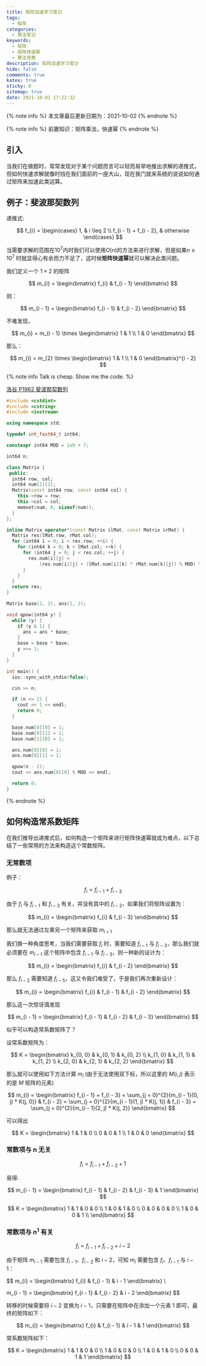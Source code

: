 ```yaml
---
title: 矩阵加速学习笔记
tags:
  - 矩阵
categories:
  - 算法笔记
keywords:
  - 矩阵
  - 矩阵快速幂
  - 算法竞赛
description: 矩阵加速学习笔记
hide: false
comments: true
katex: true
sticky: 0
sitemap: true
date: 2021-10-02 17:22:32
---
```


{% note info %}
本文章最后更新日期为：2021-10-02
{% endnote %}

{% note info %}
前置知识：矩阵乘法，快速幂
{% endnote %}

## 引入

当我们在做题时，常常发现对于某个问题而言可以轻而易举地推出求解的递推式，但如何快速求解就像时挡在我们面前的一座大山，现在我门就来系统的说说如何通过矩阵来加速此类运算。

## 例子：斐波那契数列

递推式:

$$
f_{i} =
\begin{cases}
  1, & i \leq 2 \\
  f_{i - 1} + f_{i - 2}, & otherwise
\end{cases}
$$

当需要求解的范围在$10^{7}$内时我们可以使用$O(n)$的方法来进行求解，但是如果$n \geq 10^{7}$ 时就显得心有余而力不足了，这时候**矩阵快速幂**就可以解决此类问题。

我们定义一个 $1 \times 2$ 的矩阵

$$
m_{i} =
\begin{bmatrix}
  f_{i} & f_{i - 1}
\end{bmatrix}
$$

则：

$$
m_{i - 1} =
\begin{bmatrix}
  f_{i - 1} & f_{i - 2}
\end{bmatrix}
$$

不难发现，

$$
m_{i} = m_{i - 1} \times
\begin{bmatrix}
  1 & 1 \\
  1 & 0
\end{bmatrix}
$$

那么：

$$
m_{i} = m_{2} \times
\begin{bmatrix}
  1 & 1 \\
  1 & 0
\end{bmatrix}^{i - 2}
$$

{% note info Talk is cheap. Show me the code. %}

[洛谷 P1962 斐波那契数列](https://www.luogu.com.cn/problem/P1962)

```cpp
#include <cstdint>
#include <cstring>
#include <iostream>

using namespace std;

typedef int_fast64_t int64;

constexpr int64 MOD = 1e9 + 7;

int64 n;

class Matrix {
 public:
  int64 row, col;
  int64 num[2][2];
  Matrix(const int64 row, const int64 col) {
    this->row = row;
    this->col = col;
    memset(num, 0, sizeof(num));
  }
};

inline Matrix operator*(const Matrix &lMat, const Matrix &rMat) {
  Matrix res(lMat.row, rMat.col);
  for (int64 i = 0; i < res.row; ++i) {
    for (int64 k = 0; k < lMat.col; ++k) {
      for (int64 j = 0; j < res.col; ++j) {
        res.num[i][j] =
            (res.num[i][j] + (lMat.num[i][k] * rMat.num[k][j]) % MOD) % MOD;
      }
    }
  }
  return res;
}

Matrix base(2, 2), ans(1, 2);

void qpow(int64 y) {
  while (y) {
    if (y & 1) {
      ans = ans * base;
    }
    base = base * base;
    y >>= 1;
  }
}

int main() {
  ios::sync_with_stdio(false);

  cin >> n;

  if (n <= 2) {
    cout << 1 << endl;
    return 0;
  }

  base.num[0][0] = 1;
  base.num[0][1] = 1;
  base.num[1][0] = 1;

  ans.num[0][0] = 1;
  ans.num[0][1] = 1;

  qpow(n - 2);
  cout << ans.num[0][0] % MOD << endl;

  return 0;
}

```

{% endnote %}

## 如何构造常系数矩阵

在我们推导出递推式后，如何构造一个矩阵来进行矩阵快速幂就成为难点，以下总结了一些常用的方法来构造这个常数矩阵。

### 无常数项

例子：

$$
f_{i} = f_{i - 1} + f_{i - 3}
$$

由于 $f_{i}$ 与 $f_{i - 1}$ 和 $f_{i - 3}$ 有关，并没有其中的 $f_{i - 2}$，如果我们将矩阵设置为：

$$
m_{i} =
\begin{bmatrix}
  f_{i} & f_{i - 3}
\end{bmatrix}
$$

那么就无法通过左乘另一个矩阵来获取 $m_{i + 1}$

我们换一种角度思考，当我们需要获取 $f_{i}$ 时，需要知道 $f_{i - 1}$ 与 $f_{i - 3}$，那么我们就必须要在 $m_{i - 1}$ 这个矩阵中包含 $f_{i - 1}$ 与 $f_{i - 3}$，则一种新的设计为：

$$
m_{i} =
\begin{bmatrix}
  f_{i} & f_{i - 2}
\end{bmatrix}
$$

那么 $f_{i - 2}$ 需要知道 $f_{i - 5}$，这又令我们难受了，于是我们再次重新设计：

$$
m_{i} =
\begin{bmatrix}
  f_{i} & f_{i - 1} & f_{i - 2}
\end{bmatrix}
$$

那么这一次惊讶滴发现

$$
m_{i - 1} =
\begin{bmatrix}
  f_{i - 1} & f_{i - 2} & f_{i - 3}
\end{bmatrix}
$$

似乎可以构造常系数矩阵了？

设常系数矩阵为：

$$
K =
\begin{bmatrix}
  k_{0, 0} & k_{0, 1} & k_{0, 2} \\
  k_{1, 0} & k_{1, 1} & k_{1, 2} \\
  k_{2, 0} & k_{2, 1} & k_{2, 2}
\end{bmatrix}
$$

那么就可以使用如下方法计算 $m_{i}$ (由于无法使用双下标，所以这里的 $M(i, j)$ 表示的是 $M$ 矩阵的元素)

$$
m_{i} =
\begin{bmatrix}
  f_{i - 1} + f_{i - 3} = \sum_{j = 0}^{2}{m_{i - 1}(0, j) * K(j, 0)} & f_{i - 2} = \sum_{j = 0}^{2}{m_{i - 1}(1, j) * K(j, 1)} & f_{i - 3} = \sum_{j = 0}^{2}{m_{i - 1}(2, j) * K(j, 2)}
\end{bmatrix}
$$

可以得出

$$
K =
\begin{bmatrix}
  1 & 1 & 0 \\
  0 & 0 & 1 \\
  1 & 0 & 0
\end{bmatrix}
$$

### 常数项与 n 无关

$$
f_{i} = f_{i - 1} + f_{i - 2} + 1
$$

易得:

$$
m_{i - 1} =
\begin{bmatrix}
  f_{i - 1} & f_{i - 2} & f_{i - 3} & 1
\end{bmatrix}
$$

$$
K =
\begin{bmatrix}
  1 & 1 & 0 & 0 \\
  1 & 0 & 1 & 0 \\
  0 & 0 & 0 & 0 \\
  1 & 0 & 0 & 1 \\
\end{bmatrix}
$$

### 常数项与 $n^{1}$ 有关

$$
f_{i} = f_{i - 1} + f_{i - 2} + i - 2
$$

由于矩阵 $m_{i - 1}$ 需要包含 $f_{i - 1}$、$f_{i - 2}$ 和 $i - 2$，可知 $m_{i}$ 需要包含 $f_{i}$、$f_{i - 1}$ 与 $i - 1$：

$$
m_{i} =
\begin{bmatrix}
  f_{i} & f_{i - 1} & i - 1
\end{bmatrix} \\

m_{i - 1} =
\begin{bmatrix}
  f_{i - 1} & f_{i - 2} & i - 2
\end{bmatrix}
$$

转移的时候需要将 $i - 2$ 变换为 $i - 1$，只需要在矩阵中在添加一个元素 $1$ 即可，最终的矩阵如下：

$$
m_{i} =
\begin{bmatrix}
  f_{i} & f_{i - 1} & i - 1 & 1
\end{bmatrix}
$$

常系数矩阵如下：

$$
K =
\begin{bmatrix}
  1 & 1 & 0 & 0 \\
  1 & 0 & 0 & 0 \\
  1 & 0 & 1 & 0 \\
  0 & 0 & 1 & 1
\end{bmatrix}
$$
